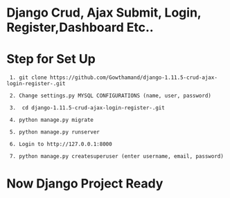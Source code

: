 # Django Crud, Ajax Submit, Login, Register,Dashboard Etc..

# Step for Set Up
``` 
 1. git clone https://github.com/Gowthamand/django-1.11.5-crud-ajax-login-register-.git

 2. Change settings.py MYSQL CONFIGURATIONS (name, user, password)

 3.  cd django-1.11.5-crud-ajax-login-register-.git 

 4. python manage.py migrate

 5. python manage.py runserver

 6. Login to http://127.0.0.1:8000

 7. python manage.py createsuperuser (enter username, email, password)

```

# Now Django Project Ready